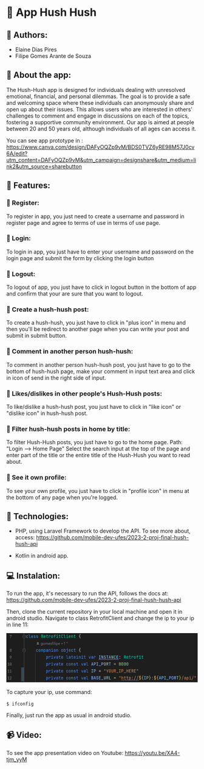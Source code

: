 <link rel="stylesheet" href="https://cdnjs.cloudflare.com/ajax/libs/font-awesome/5.15.4/css/all.min.css">

#  📃 App Hush Hush

##  🤝 Authors:
* Elaine Dias Pires
*  Filipe Gomes Arante de Souza

##  🔎  About the app:

The Hush-Hush app is designed for individuals dealing with unresolved emotional, financial, and personal dilemmas. The goal is to provide a safe and welcoming space where these individuals can anonymously share and open up about their issues. This allows users who are interested in others' challenges to comment and engage in discussions on each of the topics, fostering a supportive community environment.
Our app is aimed at people between 20 and 50 years old, although individuals of all ages can access it.

You can see app prototype in :
https://www.canva.com/design/DAFyOQZp9vM/BDS0TVZ6yRE98M57J0cv6A/edit?utm_content=DAFyOQZp9vM&utm_campaign=designshare&utm_medium=link2&utm_source=sharebutton


##  🚀 Features:

### 📱  Register:

To register in app, you just need to create a username and password in register page and agree to terms of use in terms of use page.

### 📱  Login:

To login in app, you just have to enter your username and password on the login page and submit the form by clicking the login button

### 📱  Logout:

To logout of app, you just have to click in logout button in the bottom of app and confirm that your are sure that you want to logout.

### 📱  Create a hush-hush post:

To create a hush-hush, you just have to click in "plus icon" in menu and then you'll be redirect to another page when you can write your post and submit in submit button.

### 📱  Comment in another person hush-hush:
To comment in another person hush-hush post, you just have to go to the bottom  of hush-hush page, make your comment in input text area and click in icon of send in the right side of input.

### 📱  Likes/dislikes in other people's Hush-Hush posts:
To like/dislike a hush-hush post, you just have to click in "like icon" or "dislike icon" in hush-hush post.

### 📱  Filter hush-hush posts in home by title:
To filter Hush-Hush posts, you just have to go to the home page.
Path: "Login --> Home Page"
Select the search input at the top of the page and enter part of the title or the entire title of the Hush-Hush you want to read about.

### 📱 See it own profile:
To see your own profile, you just have to click in "profile icon" in menu at the bottom of any page when you're logged.

## 🚀 Technologies:
* PHP, using Laravel Framework to develop the API. To see more about, access:
  https://github.com/mobile-dev-ufes/2023-2-proj-final-hush-hush-api

* Kotlin in android app.


## 💻 Instalation:
To run the app, it's necessary to run the API, follows the docs at: https://github.com/mobile-dev-ufes/2023-2-proj-final-hush-hush-api

Then, clone the current repository in your local machine and open it in android studio. Navigate to class RetrofitClient and change the ip to your ip in line 11:

![img_2.png](img_2.png)

To capture your ip, use command:

```
$ ifconfig
```

Finally, just run the app as usual in android studio.

## 📹 Video:
To see the app presentation video on Youtube: <a href="https://youtu.be/XA4-tjm_yyM">https://youtu.be/XA4-tjm_yyM</a>

